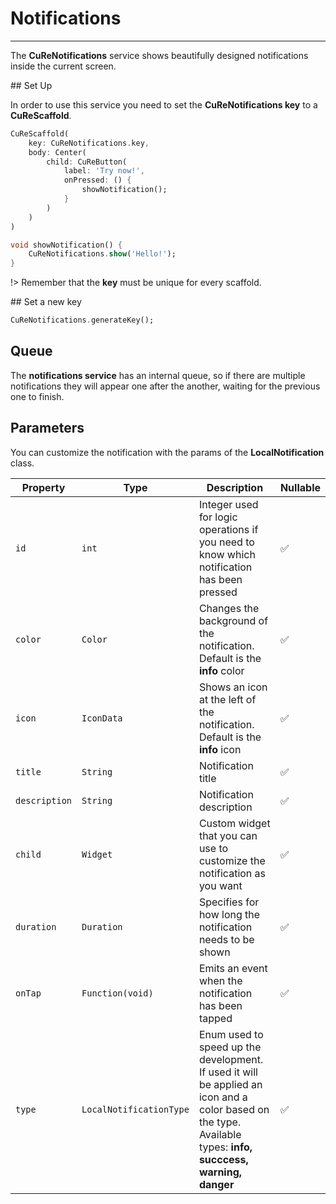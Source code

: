 # Notifications

---

The **CuReNotifications** service shows beautifully designed notifications inside the current screen.

## Set Up

In order to use this service you need to set the **CuReNotifications key** to a **CuReScaffold**.

```dart
CuReScaffold(
    key: CuReNotifications.key,
    body: Center(
        child: CuReButton(
            label: 'Try now!',
            onPressed: () {
                showNotification();
            }
        )
    )
)

void showNotification() {
    CuReNotifications.show('Hello!');
}
```

!> Remember that the **key** must be unique for every scaffold.

## Set a new key

```dart
CuReNotifications.generateKey();
```

## Queue

The **notifications service** has an internal queue, so if there are multiple notifications they will appear one after the another, waiting for the previous one to finish.

## Parameters

You can customize the notification with the params of the **LocalNotification** class.

| Property      | Type                    | Description                                                                                                                                                   | Nullable |
| ------------- | ----------------------- | ------------------------------------------------------------------------------------------------------------------------------------------------------------- | -------- |
| `id`          | `int`                   | Integer used for logic operations if you need to know which notification has been pressed                                                                     | ✅       |
| `color`       | `Color`                 | Changes the background of the notification. Default is the **info** color                                                                                     | ✅       |
| `icon`        | `IconData`              | Shows an icon at the left of the notification. Default is the **info** icon                                                                                   | ✅       |
| `title`       | `String`                | Notification title                                                                                                                                            | ✅       |
| `description` | `String`                | Notification description                                                                                                                                      | ✅       |
| `child`       | `Widget`                | Custom widget that you can use to customize the notification as you want                                                                                      | ✅       |
| `duration`    | `Duration`              | Specifies for how long the notification needs to be shown                                                                                                     | ✅       |
| `onTap`       | `Function(void)`        | Emits an event when the notification has been tapped                                                                                                          | ✅       |
| `type`        | `LocalNotificationType` | Enum used to speed up the development. If used it will be applied an icon and a color based on the type. Available types: **info, succcess, warning, danger** | ✅       |
